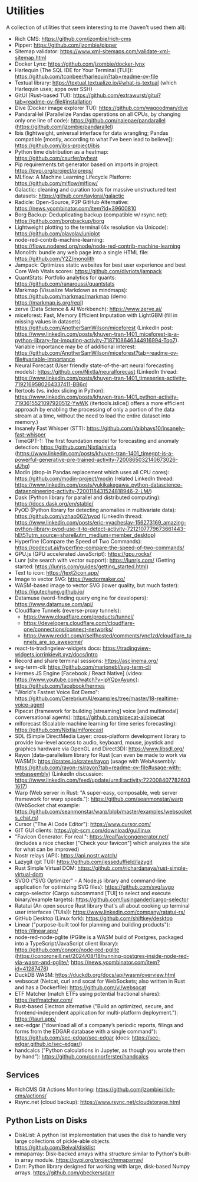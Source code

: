 # Utilities

A collection of utilities that seem interesting to me (haven't used them all):

- Rich CMS: https://github.com/jzombie/rich-cms
- Pipper: https://github.com/jzombie/pipper
- Sitemap validator: https://www.xml-sitemaps.com/validate-xml-sitemap.html
- Docker Lynx: https://github.com/jzombie/docker-lynx
- Harlequin (The SQL IDE for Your Terminal [TUI]): https://github.com/tconbeer/harlequin?tab=readme-ov-file
- Textual library: https://textual.textualize.io/#what-is-textual (which Harlequin uses; apps over SSH)
- GitUI (Rust-based TUI): https://github.com/extrawurst/gitui?tab=readme-ov-file#installation
- Dive (Docker image explorer TUI): https://github.com/wagoodman/dive
- Pandaral·lel (Parallelize Pandas operations on all CPUs, by changing only one line of code): https://github.com/nalepae/pandarallel (https://github.com/jzombie/pandarallel)
- Ibis (lightweight, universal interface for data wrangling; Pandas compatible [mostly, according to what I've been lead to believe]): https://github.com/ibis-project/ibis
- Python time distribution as a heatmap: https://github.com/csurfer/pyheat
- Pip requirements.txt generator based on imports in project: https://pypi.org/project/pipreqs/
- MLflow: A Machine Learning Lifecycle Platform: https://github.com/mlflow/mlflow/
- Galactic: cleaning and curation tools for massive unstructured text datasets: https://github.com/taylorai/galactic
- Radicle: Open-Source, P2P GitHub Alternative: https://news.ycombinator.com/item?id=39600810
- Borg Backup: Deduplicating backup (compatible w/ rsync.net): https://github.com/borgbackup/borg
- Lightweight plotting to the terminal (4x resolution via Unicode): https://github.com/olavolav/uniplot
- node-red-contrib-machine-learning: https://flows.nodered.org/node/node-red-contrib-machine-learning
- Monolith: bundle any web page into a single HTML file: https://github.com/Y2Z/monolith
- Jampack: Optimizes static websites for best user experience and best Core Web Vitals scores: https://github.com/divriots/jampack
- QuantStats: Portfolio analytics for quants: https://github.com/ranaroussi/quantstats
- Markmap (Visualize Markdown as mindmaps): https://github.com/markmap/markmap (demo: https://markmap.js.org/repl)
- zerve (Data Science & AI Workbench): https://www.zerve.ai/
- miceforest: Fast, Memory Efficient Imputation with LightGBM (fill in missing values in datasets) https://github.com/AnotherSamWilson/miceforest (LinkedIn post: https://www.linkedin.com/posts/khuyen-tran-1401_miceforest-is-a-python-library-for-imputing-activity-7187108646344916994-Tqo7). Variable importance may be of additional interest: https://github.com/AnotherSamWilson/miceforest?tab=readme-ov-file#variable-importance
- Neural Forecast (User friendly state-of-the-art neural forecasting models): https://github.com/Nixtla/neuralforecast (LinkedIn thread: https://www.linkedin.com/posts/khuyen-tran-1401_timeseries-activity-7192169580264337411-BB6q)
- Itertools (vs. index slicing in Python): https://www.linkedin.com/posts/khuyen-tran-1401_python-activity-7193615521097920512-YwWK (itertools.islice() offers a more efficient approach by enabling the processing of only a portion of the data stream at a time, without the need to load the entire dataset into memory.)
- Insanely Fast Whisper (STT): https://github.com/Vaibhavs10/insanely-fast-whisper
- TimeGPT-1: The first foundation model for forecasting and anomaly detection: https://github.com/Nixtla/nixtla (https://www.linkedin.com/posts/khuyen-tran-1401_timegpt-is-a-powerful-generative-pre-trained-activity-7200865032140673026-uUhg)
- Modin (drop-in Pandas replacement which uses all CPU cores): https://github.com/modin-project/modin (related LinkedIn thread: https://www.linkedin.com/posts/yukikakegawa_python-datascience-dataengineering-activity-7200118431524818946-2-LM/)
- Dask (Python library for parallel and distributed computing): https://docs.dask.org/en/stable/
- PyOD (Python library for detecting anomalies in multivariate data): https://github.com/yzhao062/pyod (LinkedIn thread: https://www.linkedin.com/posts/eric-vyacheslav-156273169_amazing-python-library-pyod-use-it-to-detect-activity-7212107779673661443-hEt5?utm_source=share&utm_medium=member_desktop)
- Hyperfine (Compare the Speed of Two Commands): https://codecut.ai/hyperfine-compare-the-speed-of-two-commands/
- GPU.js (GPU accelerated JavaScript): https://gpu.rocks/
- Lunr (site search with vector support): https://lunrjs.com/ (Getting started: https://lunrjs.com/guides/getting_started.html)
- Text to icon: https://text2icon.app/
- Image to vector SVG: https://vectormaker.co/
- WASM-based image to vector SVG (lower quality, but much faster): https://igutechung.github.io/
- Datamuse (word-finding query engine for developers): https://www.datamuse.com/api/
- Cloudflare Tunnels (reverse-proxy tunnels):
  - https://www.cloudflare.com/products/tunnel/
  - https://developers.cloudflare.com/cloudflare-one/connections/connect-networks/
  - https://www.reddit.com/r/selfhosted/comments/ync1zd/cloudflare_tunnels_are_so_awesome/
- react-ts-tradingview-widgets docs: https://tradingview-widgets.jorrinkievit.xyz/docs/intro
- Record and share terminal sessions: https://asciinema.org/
- svg-term-cli: https://github.com/marionebl/svg-term-cli
- Hermes JS Engine [Facebook / React Native] (video: https://www.youtube.com/watch?v=ipYQpxAyunc): https://github.com/facebook/hermes
- "World's Fastest Voice Bot Demo": https://github.com/CerebriumAI/examples/tree/master/18-realtime-voice-agent
- Pipecat (framework for building [streaming] voice [and multimodal] conversational agents): https://github.com/pipecat-ai/pipecat
- mlforecast (Scalable machine learning for time series forecasting): https://github.com/Nixtla/mlforecast
- SDL (Simple DirectMedia Layer; cross-platform development library to provide low-level access to audio, keyboard, mouse, joystick and graphics hardware via OpenGL and Direct3D): https://www.libsdl.org/
- Rayon (data-parallelism library for Rust [can even be made to work via WASM]): https://crates.io/crates/rayon (usage with WebAssembly: https://github.com/rayon-rs/rayon?tab=readme-ov-file#usage-with-webassembly) (LinkedIn discussion: https://www.linkedin.com/feed/update/urn:li:activity:7220084077826031617)
- Warp (Web server in Rust: "A super-easy, composable, web server framework for warp speeds."): https://github.com/seanmonstar/warp (WebSocket chat example: https://github.com/seanmonstar/warp/blob/master/examples/websockets_chat.rs)
- Cursor ("The AI Code Editor"): https://www.cursor.com/
- GIT GUI clients: https://git-scm.com/download/gui/linux
- "Favicon Generator. For real.": https://realfavicongenerator.net/ (includes a nice checker ["Check your favicon"] which analyzes the site for what can be improved)
- Nostr relays (API): https://api.nostr.watch/
- Lazygit (git TUI): https://github.com/jesseduffield/lazygit
- Rust Simple Virtual DOM: https://github.com/richardanaya/rust-simple-virtual-dom
- SVGO ("SVG Optimizer" - A Node.js library and command-line application for optimizing SVG files): https://github.com/svg/svgo
- cargo-selector (Cargo subcommand [TUI] to select and execute binary/example targets): https://github.com/lusingander/cargo-selector
- Ratatui (An open source Rust library that's all about cooking up terminal user interfaces (TUIs)): https://www.linkedin.com/company/ratatui-rs/
- GitHub Desktop (Linux fork): https://github.com/shiftkey/desktop
- Linear ("purpose-built tool for planning and building products"): https://linear.app/
- node-red-node-pglite (PGlite is a WASM build of Postgres, packaged into a TypeScript/JavaScript client library): https://github.com/conoro/node-red-pglite (https://conoroneill.net/2024/08/18/running-postgres-inside-node-red-via-wasm-and-pglite/; https://news.ycombinator.com/item?id=41287478)
- DuckDB WASM: https://duckdb.org/docs/api/wasm/overview.html
- websocat (Netcat, curl and socat for WebSockets; also written in Rust and has a Dockerfile): https://github.com/vi/websocat
- ETF Matcher (match ETFs using potential fractional shares): https://etfmatcher.com/
- Rust-based Electron alternative ("Build an optimized, secure, and frontend-independent application for multi-platform deployment."): https://tauri.app/
- sec-edgar ("download all of a company’s periodic reports, filings and forms from the EDGAR database with a single command"): https://github.com/sec-edgar/sec-edgar (docs: https://sec-edgar.github.io/sec-edgar/)
- handcalcs ("Python calculations in Jupyter, as though you wrote them by hand"): https://github.com/connorferster/handcalcs

## Services

- RichCMS Git Actions Monitoring: https://github.com/jzombie/rich-cms/actions/
- Rsync.net (cloud backup): https://www.rsync.net/cloudstorage.html

## Python Lists on Disks

- DiskList: A python list implementation that uses the disk to handle very large collections of pickle-able objects. https://github.com/Belval/disklist
- mmaparray: Disk-backed arrays witha  structure similar to Python's built-in array module. https://pypi.org/project/mmaparray/
- Darr: Python library designed for working with large, disk-based Numpy arrays. https://github.com/gbeckers/darr
